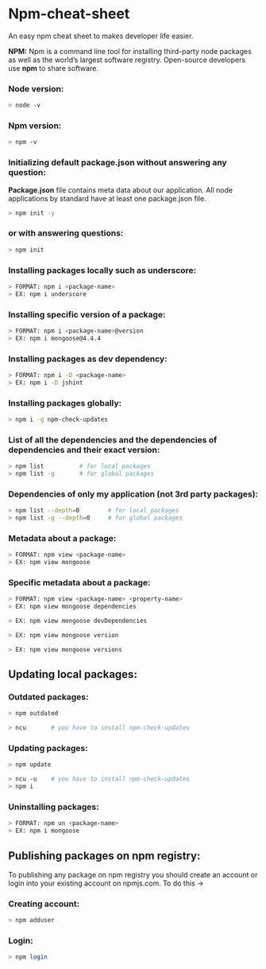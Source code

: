 # Npm-cheat-sheet

An easy npm cheat sheet to makes developer life easier.

**NPM:** Npm is a command line tool for installing third-party node packages as well as the world’s largest software registry. Open-source developers use **npm** to share software.

### Node version:

```bash
> node -v
```

### Npm version:

```bash
> npm -v
```

### Initializing default package.json without answering any question:

**Package.json** file contains meta data about our application. All node applications by standard have at least one package.json file.

```bash
> npm init -y
```

### or with answering questions:

```bash
> npm init
```

### Installing packages locally such as underscore:

```bash
> FORMAT: npm i <package-name>
> EX: npm i underscore
```

### Installing specific version of a package:

```bash
> FORMAT: npm i <package-name>@version
> EX: npm i mongoose@4.4.4
```

### Installing packages as dev dependency:

```bash
> FORMAT: npm i -D <package-name>
> EX: npm i -D jshint
```

### Installing packages globally:

```bash
> npm i -g npm-check-updates
```

### List of all the dependencies and the dependencies of dependencies and their exact version:

```bash
> npm list          # for local packages
> npm list -g       # for global packages
```

### Dependencies of only my application (not 3rd party packages):

```bash
> npm list --depth=0        # for local packages
> npm list -g --depth=0     # for global packages
```

### Metadata about a package:

```bash
> FORMAT: npm view <package-name>
> EX: npm view mongoose
```

### Specific metadata about a package:

```bash
> FORMAT: npm view <package-name> <property-name>
> EX: npm view mongoose dependencies
```

```bash
> EX: npm view mongoose devDependencies
```

```bash
> EX: npm view mongoose version
```

```bash
> EX: npm view mongoose versions
```

## Updating local packages:

### Outdated packages:

```bash
> npm outdated
```

```bash
> ncu       # you have to install npm-check-updates
```

### Updating packages:

```bash
> npm update
```

```bash
> ncu -u    # you have to install npm-check-updates
> npm i
```

### Uninstalling packages:

```bash
> FORMAT: npm un <package-name>
> EX: npm i mongoose
```

## Publishing packages on npm registry:

To publishing any package on npm registry you should create an account or login into your existing account on npmjs.com. To do this ->

### Creating account:

```bash
> npm adduser
```

### Login:

```bash
> npm login
```
